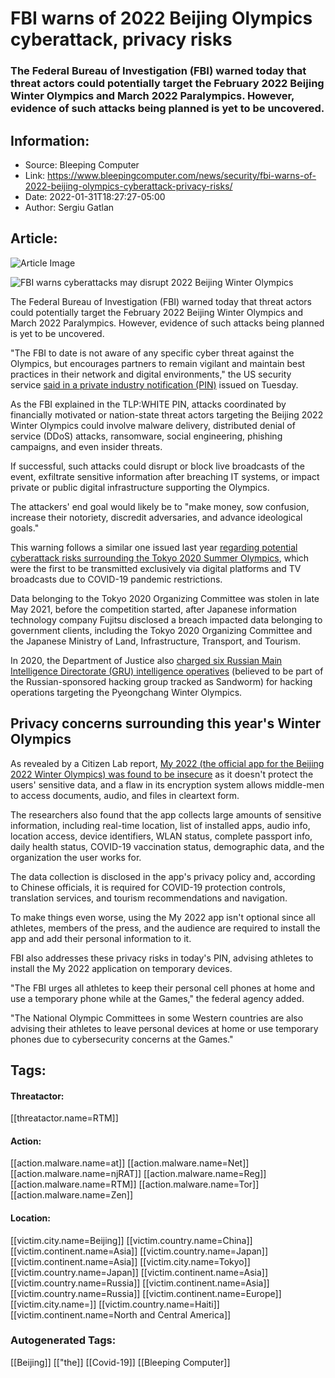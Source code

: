 # FBI warns of 2022 Beijing Olympics cyberattack, privacy risks
### The Federal Bureau of Investigation (FBI) warned today that threat actors could potentially target the February 2022 Beijing Winter Olympics and March 2022 Paralympics. However, evidence of such attacks being planned is yet to be uncovered.

## Information:
+ Source: Bleeping Computer
+ Link: https://www.bleepingcomputer.com/news/security/fbi-warns-of-2022-beijing-olympics-cyberattack-privacy-risks/
+ Date: 2022-01-31T18:27:27-05:00
+ Author: Sergiu Gatlan


## Article:
![Article Image](https://www.bleepstatic.com/content/hl-images/2021/07/20/Olympics.jpg)

![FBI warns cyberattacks may disrupt 2022 Beijing Winter Olympics](https://www.bleepstatic.com/content/hl-images/2021/07/20/Olympics.jpg)


The Federal Bureau of Investigation (FBI) warned today that threat actors could potentially target the February 2022 Beijing Winter Olympics and March 2022 Paralympics. However, evidence of such attacks being planned is yet to be uncovered.


"The FBI to date is not aware of any specific cyber threat against the Olympics, but encourages partners to remain vigilant and maintain best practices in their network and digital environments," the US security service [said in a private industry notification (PIN)](https://www.documentcloud.org/documents/21193767-fbi-tlp-white-pin-potential-for-malicious-cyber-activities-bc-to-disrupt-the-2022-beijing-winter-olympics-and-paralympics) issued on Tuesday.


As the FBI explained in the TLP:WHITE PIN, attacks coordinated by financially motivated or nation-state threat actors targeting the Beijing 2022 Winter Olympics could involve malware delivery, distributed denial of service (DDoS) attacks, ransomware, social engineering, phishing campaigns, and even insider threats.


If successful, such attacks could disrupt or block live broadcasts of the event, exfiltrate sensitive information after breaching IT systems, or impact private or public digital infrastructure supporting the Olympics.


The attackers' end goal would likely be to "make money, sow confusion, increase their notoriety, discredit adversaries, and advance ideological goals."


This warning follows a similar one issued last year [regarding potential cyberattack risks surrounding the Tokyo 2020 Summer Olympics](https://www.bleepingcomputer.com/news/security/fbi-threat-actors-may-be-targeting-the-2020-tokyo-summer-olympics/), which were the first to be transmitted exclusively via digital platforms and TV broadcasts due to COVID-19 pandemic restrictions.


Data belonging to the Tokyo 2020 Organizing Committee was stolen in late May 2021, before the competition started, after Japanese information technology company Fujitsu disclosed a breach impacted data belonging to government clients, including the Tokyo 2020 Organizing Committee and the Japanese Ministry of Land, Infrastructure, Transport, and Tourism.


In 2020, the Department of Justice also [charged six Russian Main Intelligence Directorate (GRU) intelligence operatives](https://www.bleepingcomputer.com/news/security/us-indicts-russian-gru-sandworm-hackers-for-notpetya-worldwide-attacks/) (believed to be part of the Russian-sponsored hacking group tracked as Sandworm) for hacking operations targeting the Pyeongchang Winter Olympics.


Privacy concerns surrounding this year's Winter Olympics
--------------------------------------------------------


As revealed by a Citizen Lab report, [My 2022 (the official app for the Beijing 2022 Winter Olympics) was found to be insecure](https://www.bleepingcomputer.com/news/security/beijing-2022-winter-olympics-app-bursting-with-privacy-risks/) as it doesn't protect the users' sensitive data, and a flaw in its encryption system allows middle-men to access documents, audio, and files in cleartext form.


The researchers also found that the app collects large amounts of sensitive information, including real-time location, list of installed apps, audio info, location access, device identifiers, WLAN status, complete passport info, daily health status, COVID-19 vaccination status, demographic data, and the organization the user works for.


The data collection is disclosed in the app's privacy policy and, according to Chinese officials, it is required for COVID-19 protection controls, translation services, and tourism recommendations and navigation.


To make things even worse, using the My 2022 app isn't optional since all athletes, members of the press, and the audience are required to install the app and add their personal information to it.


FBI also addresses these privacy risks in today's PIN, advising athletes to install the My 2022 application on temporary devices.


"The FBI urges all athletes to keep their personal cell phones at home and use a temporary phone while at the Games," the federal agency added.


"The National Olympic Committees in some Western countries are also advising their athletes to leave personal devices at home or use temporary phones due to cybersecurity concerns at the Games."





## Tags:

#### Threatactor:
[[threatactor.name=RTM]]

#### Action:
[[action.malware.name=at]] [[action.malware.name=Net]] [[action.malware.name=njRAT]] [[action.malware.name=Reg]] [[action.malware.name=RTM]] [[action.malware.name=Tor]] [[action.malware.name=Zen]]

#### Location:
[[victim.city.name=Beijing]] [[victim.country.name=China]] [[victim.continent.name=Asia]] [[victim.country.name=Japan]] [[victim.continent.name=Asia]] [[victim.city.name=Tokyo]] [[victim.country.name=Japan]] [[victim.continent.name=Asia]] [[victim.country.name=Russia]] [[victim.continent.name=Asia]] [[victim.country.name=Russia]] [[victim.continent.name=Europe]] [[victim.city.name=]] [[victim.country.name=Haiti]] [[victim.continent.name=North and Central America]]

### Autogenerated Tags:
[[Beijing]] [["the]] [[Covid-19]] [[Bleeping Computer]]

